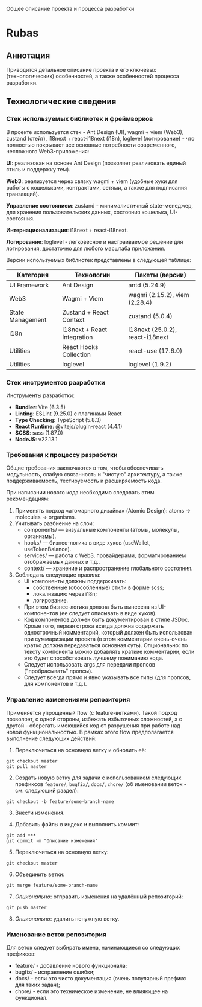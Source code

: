 Общее описание проекта и процесса разработки

# Rubas

## Аннотация

Приводится детальное описание проекта и его ключевых (технологических) особенностей, а также особенностей 
процесса разработки.

## Технологические сведения

### Стек используемых библиотек и фреймворков

В проекте используется стек - Ant Design (UI), wagmi + viem (Web3), zustand (стейт), i18next + react-i18next (i18n), 
loglevel (логирование) - что полностью покрывает все основные потребности современного, несложного Web3-приложения:

**UI**: реализован на основе Ant Design (позволяет реализовать единый стиль и поддержку тем).

**Web3**: реализуется через связку wagmi + viem (удобные хуки для работы с кошельками, контрактами, сетями, 
а также для подписания транзакций).

**Управление состоянием**: zustand - минималистичный state-менеджер, для хранения пользовательских данных, состояния 
кошелька, UI-состояния.

**Интернационализация**: i18next + react-i18next.

**Логирование**: loglevel - легковесное и настраиваемое решение для логирования, достаточно для любого масштаба приложения.

Версии используемых библиотек представлены в следующей таблице:

| Категория         | Технологии                  | Пакеты (версии)                 |
|-------------------|-----------------------------|---------------------------------|
| UI Framework      | Ant Design                  | antd (5.24.9)                   |
| Web3              | Wagmi + Viem                | wagmi (2.15.2), viem (2.28.4)   |
| State Management  | Zustand + React Context     | zustand (5.0.4)                 |
| i18n              | i18next + React Integration | i18next (25.0.2), react-i18next |
| Utilities         | React Hooks Collection      | react-use (17.6.0)              |
| Utilities         | loglevel                    | loglevel (1.9.2)                |

### Стек инструментов разработки

Инструменты разработки:
- **Bundler**: Vite (6.3.5)
- **Linting**: ESLint (9.25.0) с плагинами React
- **Type Checking**: TypeScript (5.8.3)
- **React Runtime**: @vitejs/plugin-react (4.4.1)
- **SCSS**: sass (1.87.0)
- **NodeJS**: v22.13.1

### Требования к процессу разработки

Общие требования заключаются в том, чтобы обеспечивать модульность, слабую связанность и "чистую" архитектуру, а 
также поддерживаемость, тестируемость и расширяемость кода.

При написании нового кода необходимо следовать этим рекомендациям:
1. Применять подход «атомарного дизайна» (Atomic Design): atoms → molecules → organisms.
2. Учитывать разбиение на слои:
   * components/ — визуальные компоненты (атомы, молекулы, организмы).
   * hooks/ — бизнес-логика в виде хуков (useWallet, useTokenBalance).
   * services/ — работа с Web3, провайдерами, форматированием отображаемых данных и т.д..
   * context/ — хранение и распространение глобального состояния.
3. Соблюдать следующие правила:
   * UI-компоненты должны поддерживать:
     - собственные (обособленные) стили в форме scss;  
     - локализацию через i18n;
     - логирование.
   * При этом бизнес-логика должна быть вынесена из UI-компонентов (ее следует описывать в виде хуков).
   * Код компонентов должен быть документирован в стиле JSDoc. Кроме того, первая строка всегда должна содержать 
     однострочный комментарий, который должен быть использован при суммаризации проекта (в этом комментарии очень-очень 
     кратко должна передаваться основная суть). Опционально: по тексту компонента можно добавлять краткие комментарии, 
     если это будет способствовать лучшему пониманию кода.
   * Следует использовать args для передачи пропсов ("пробрасывать" пропсы).
   * Следует всегда прямо и явно указывать все типы (для пропсов, для компонентов и т.д.).

### Управление изменениями репозитория

Применяется упрощенный flow (с feature-ветками). Такой подход позволяет, с одной стороны, избежать избыточных
сложностей, а с другой - оберегать имеющийся код от разрушения при работе над новой функциональностью. В рамках этого
flow предполагается выполнение следующих действий:

1. Переключиться на основную ветку и обновить её:
``` 
git checkout master
git pull master
```

2. Создать новую ветку для задачи c использованием следующих префиксов `feature/`, `bugfix/`, `docs/`, `chore/` (об
   именовании веток - см. следующий раздел):
```
git checkout -b feature/some-branch-name
```

3. Внести изменения.

4. Добавить файлы в индекс и выполнить коммит:
```
git add ***
git commit -m "Описание изменений"
```

5. Переключиться на основную ветку:
   
```
git checkout master
```

6. Объединить ветки:

```
git merge feature/some-branch-name
```

7. _Опционально_: отправить изменения на удалённый репозиторий:
```
git push master
```

8. _Опционально_: удалить ненужную ветку.

### Именование веток репозитория

Для веток следует выбирать имена, начинающиеся со следующих префиксов:

* feature/ - добавление нового функционала;
* bugfix/ - исправление ошибки;
* docs/ - если это чисто документация (очень популярный префикс для таких задач);
* chore/ - если это техническое изменение, не влияющее на функционал.